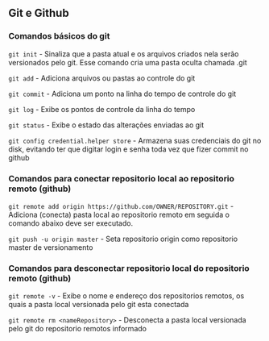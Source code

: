 ## Git e Github 

### Comandos básicos do git
`git init` - Sinaliza que a pasta atual e os arquivos criados nela serão versionados pelo git. Esse comando cria uma pasta oculta chamada .git

`git add` - Adiciona arquivos ou pastas ao controle do git

`git commit` - Adiciona um ponto na linha do tempo de controle do git

`git log` - Exibe os pontos de controle da linha do tempo

`git status` - Exibe o estado das alterações enviadas ao git

`git config credential.helper store` - Armazena suas credenciais do git no disk, evitando ter que digitar login e senha toda vez que fizer commit no github


### Comandos para conectar repositorio local ao repositorio remoto (github)

`git remote add origin https://github.com/OWNER/REPOSITORY.git` - Adiciona (conecta) pasta local ao repositorio remoto em seguida o comando abaixo deve ser executado.

`git push -u origin master` - Seta repositorio origin como repositorio master de versionamento

### Comandos para desconectar repositorio local do repositorio remoto (github)
`git remote -v` - Exibe o nome e endereço dos repositorios remotos, os quais a pasta local versionada pelo git esta conectada

`git remote rm <nameRepository>` - Desconecta a pasta local versionada pelo git do repositorio remotos informado
